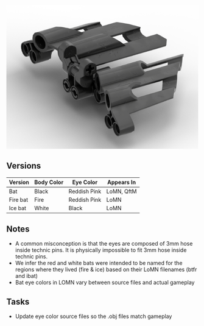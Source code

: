 ![](bat.png)

Versions
--------
| Version | Body Color | Eye Color | Appears In |
|-|-|-|-|
| Bat | Black | Reddish Pink | LoMN, QftM |
| Fire bat | Fire | Reddish Pink | LoMN |
| Ice bat | White | Black | LoMN |

Notes
-----
* A common misconception is that the eyes are composed of 3mm hose inside technic pins. It is physically impossible to fit 3mm hose inside technic pins.
* We infer the red and white bats were intended to be named for the regions where they lived (fire & ice) based on their LoMN filenames (btfr and ibat)
* Bat eye colors in LOMN vary between source files and actual gameplay

Tasks
-----
* Update eye color source files so the .obj files match gameplay
